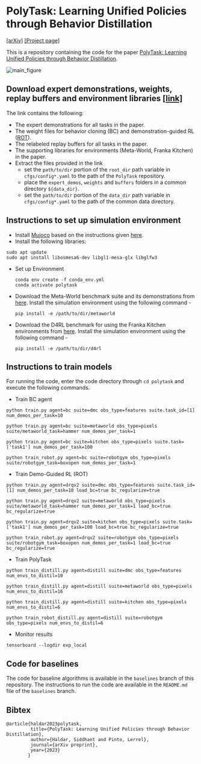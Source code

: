 # PolyTask: Learning Unified Policies through Behavior Distillation

[[arXiv]]() [[Project page]](https://poly-task.github.io/)

This is a repository containing the code for the paper [PolyTask: Learning Unified Policies through Behavior Distillation]().

![main_figure](https://github.com/siddhanthaldar/polytask/assets/25313941/815a5186-14a5-4dd8-a31a-33336f4f9e18)

## Download expert demonstrations, weights, replay buffers and environment libraries [[link]](https://drive.google.com/drive/folders/1_hvX7y4pIASdPzmKu9mODh5a__wVY1t8?usp=sharing)
The link contains the following:
- The expert demonstrations for all tasks in the paper.
- The weight files for behavior cloning (BC) and demonstration-guided RL ([ROT](https://rot-robot.github.io/)).
- The relabeled replay buffers for all tasks in the paper.
- The supporting libraries for environments (Meta-World, Franka Kitchen) in the paper.
- Extract the files provided in the link
  - set the `path/to/dir` portion of the `root_dir` path variable in `cfgs/config*.yaml` to the path of the `PolyTask` repository.
  - place the `expert_demos`, `weights` and `buffers` folders in a common directory `${data_dir}`.
  - set the `path/to/dir` portion of the `data_dir` path variable in `cfgs/config*.yaml` to the path of the common data directory.

## Instructions to set up simulation environment
- Install [Mujoco](http://www.mujoco.org/) based on the instructions given [here](https://github.com/facebookresearch/drqv2).
- Install the following libraries:
```
sudo apt update
sudo apt install libosmesa6-dev libgl1-mesa-glx libglfw3
```
- Set up Environment
  ```
  conda env create -f conda_env.yml
  conda activate polytask
  ```
- Download the Meta-World benchmark suite and its demonstrations from [here](https://drive.google.com/drive/folders/1_hvX7y4pIASdPzmKu9mODh5a__wVY1t8?usp=sharing). Install the simulation environment using the following command - 
  ```
  pip install -e /path/to/dir/metaworld
  ```
- Download the D4RL benchmark for using the Franka Kitchen environments from [here](https://drive.google.com/drive/folders/1_hvX7y4pIASdPzmKu9mODh5a__wVY1t8?usp=sharing). Install the simulation environment using the following command - 
  ```
  pip install -e /path/to/dir/d4rl
  ```


## Instructions to train models

For running the code, enter the code directory through `cd polytask` and execute the following commands.

- Train BC agent
```
python train.py agent=bc suite=dmc obs_type=features suite.task_id=[1] num_demos_per_task=10
```
```
python train.py agent=bc suite=metaworld obs_type=pixels suite/metaworld_task=hammer num_demos_per_task=1
```
```
python train.py agent=bc suite=kitchen obs_type=pixels suite.task=['task1'] num_demos_per_task=100
```
```
python train_robot.py agent=bc suite=robotgym obs_type=pixels suite/robotgym_task=boxopen num_demos_per_task=1
```
  
- Train Demo-Guided RL (ROT)
```
python train.py agent=drqv2 suite=dmc obs_type=features suite.task_id=[1] num_demos_per_task=10 load_bc=true bc_regularize=true
```
```
python train.py agent=drqv2 suite=metaworld obs_type=pixels suite/metaworld_task=hammer num_demos_per_task=1 load_bc=true bc_regularize=true
```
```
python train.py agent=drqv2 suite=kitchen obs_type=pixels suite.task=['task1'] num_demos_per_task=100 load_bc=true bc_regularize=true
```
```
python train_robot.py agent=drqv2 suite=robotgym obs_type=pixels suite/robotgym_task=boxopen num_demos_per_task=1 load_bc=true bc_regularize=true
```

- Train PolyTask
```
python train_distill.py agent=distill suite=dmc obs_type=features num_envs_to_distil=10 
```
```
python train_distill.py agent=distill suite=metaworld obs_type=pixels num_envs_to_distil=16 
```
```
python train_distill.py agent=distill suite=kitchen obs_type=pixels num_envs_to_distil=6
```
```
python train_robot_distill.py agent=distill suite=robotgym obs_type=pixels num_envs_to_distil=6
```

- Monitor results
```
tensorboard --logdir exp_local
```

## Code for baselines
The code for baseline algorithms is available in the `baselines` branch of this repository. The instructions to run the code are available in the `README.md` file of the `baselines` branch.

## Bibtex
```
@article{haldar2023polytask,
         title={PolyTask: Learning Unified Policies through Behavior Distillation},
         author={Haldar, Siddhant and Pinto, Lerrel},
         journal={arXiv preprint},
         year={2023}
        } 
```
